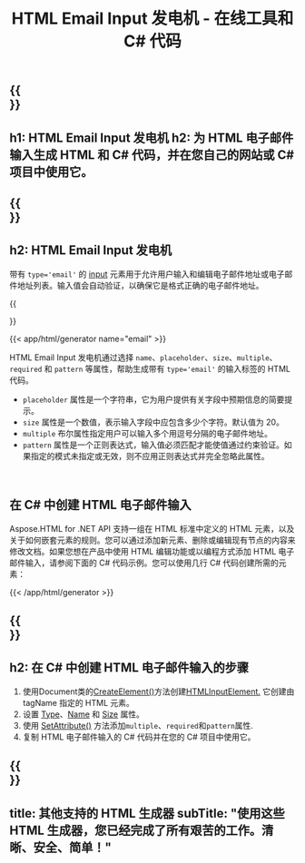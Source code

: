 ﻿---
translation: true
title: HTML Email Input 发电机 - 在线工具和 C# 代码
template: /templates/_template-generators-child.md
description: 生成 HTML 电子邮件输入、预览结果并将生成的 HTML 和 C# 代码复制到您的网站。
url: /net/generators/email/
platformtag: net
generator: HTML Email Input 发电机
element: HTML 电子邮件输入
tag: email
---

{{<section banner>}}
---
h1: HTML Email Input 发电机
h2: 为 HTML 电子邮件输入生成 HTML 和 C# 代码，并在您自己的网站或 C# 项目中使用它。
---

{{<section overview>}}
---
h2: HTML Email Input 发电机
---

带有 `type='email'` 的 [input](https://html.spec.whatwg.org/multipage/input.html#the-input-element) 元素用于允许用户输入和编辑电子邮件地址或电子邮件地址列表。输入值会自动验证，以确保它是格式正确的电子邮件地址。

{{<section plugin>}}

{{< app/html/generator name="email" >}}

HTML Email Input 发电机通过选择 `name`、`placeholder`、`size`、`multiple`、`required` 和 `pattern` 等属性，帮助生成带有 `type='email'` 的输入标签的 HTML 代码。

- `placeholder` 属性是一个字符串，它为用户提供有关字段中预期信息的简要提示。
- `size` 属性是一个数值，表示输入字段中应包含多少个字符。默认值为 20。
- `multiple` 布尔属性指定用户可以输入多个用逗号分隔的电子邮件地址。
- `pattern` 属性是一个正则表达式，输入值必须匹配才能使值通过约束验证。如果指定的模式未指定或无效，则不应用正则表达式并完全忽略此属性。
<br>

<h2> 在 C# 中创建 HTML 电子邮件输入</h2>

Aspose.HTML for .NET API 支持一组在 HTML 标准中定义的 HTML 元素，以及关于如何嵌套元素的规则。您可以通过添加新元素、删除或编辑现有节点的内容来修改文档。如果您想在产品中使用 HTML 编辑功能或以编程方式添加 HTML 电子邮件输入，请参阅下面的 C# 代码示例。您可以使用几行 C# 代码创建所需的元素：

{{< /app/html/generator >}}

{{<section steps>}}
---
h2: 在 C# 中创建 HTML 电子邮件输入的步骤
---
1. 使用Document类的[CreateElement()](https://reference.aspose.com/html/net/aspose.html.dom/document/createelement/)方法创建[HTMLInputElement.](https://reference.aspose.com/html/net/aspose.html/htmlinputelement/) 它创建由 tagName 指定的 HTML 元素。
1. 设置 [Type](https://reference.aspose.com/html/net/aspose.html/htmlinputelement/type/)、[Name](https://reference.aspose.com/html/net/aspose.html/htmlinputelement/name/) 和 [Size](https://reference.aspose.com/html/net/aspose.html/htmlinputelement/size/) 属性。
1. 使用 [SetAttribute()](https://reference.aspose.com/html/net/aspose.html.dom/element/setattribute/) 方法添加`multiple`、`required`和`pattern`属性.
1. 复制 HTML 电子邮件输入的 C# 代码并在您的 C# 项目中使用它。



{{<section other-generators>}}
---
title: 其他支持的 HTML 生成器
subTitle: "使用这些 HTML 生成器，您已经完成了所有艰苦的工作。清晰、安全、简单！"
---